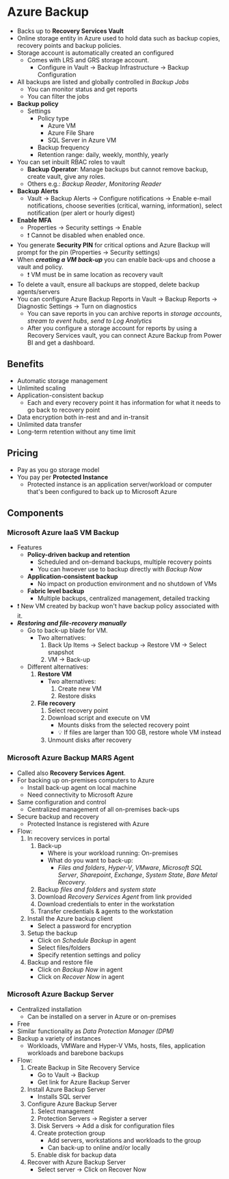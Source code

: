 # Azure Backup

- Backs up to **Recovery Services Vault**
- Online storage entity in Azure used to hold data such as backup copies, recovery points and backup policies.
- Storage account is automatically created an configured
  - Comes with LRS and GRS storage account.
    - Configure in Vault -> Backup Infrastructure -> Backup Configuration
- All backups are listed and globally controlled in *Backup Jobs*
  - You can monitor status and get reports
  - You can filter the jobs
- **Backup policy**
  - Settings
    - Policy type
      - Azure VM
      - Azure File Share
      - SQL Server in Azure VM
    - Backup frequency
    - Retention range: daily, weekly, monthly, yearly
- You can set inbuilt RBAC roles to vault
  - **Backup Operator**: Manage backups but cannot remove backup, create vault, give any roles.
  - Others e.g.: *Backup Reader*, *Monitoring Reader*
- **Backup Alerts**
  - Vault -> Backup Alerts -> Configure notifications -> Enable e-mail notifications, choose severities (critical, warning, information), select notification (per alert or hourly digest)
- **Enable MFA**
  - Properties -> Security settings -> Enable
  - ❗ Cannot be disabled when enabled once.
- You generate **Security PIN** for critical options and Azure Backup will prompt for the pin (Properties -> Security settings)
- When ***creating a VM back-up*** you can enable back-ups and choose a vault and policy.
  - ❗ VM must be in same location as recovery vault
- To delete a vault, ensure all backups are stopped, delete backup agents/servers
- You can configure Azure Backup Reports in Vault -> Backup Reports -> Diagnostic Settings -> Turn on diagnostics
  - You can save reports in you can archive reports in *storage accounts*, *stream to event hubs*, *send to Log Analytics*
  - After you configure a storage account for reports by using a Recovery Services vault, you can connect Azure Backup from Power BI and get a dashboard.

## Benefits

- Automatic storage management
- Unlimited scaling
- Application-consistent backup
  - Each and every recovery point it has information for what it needs to go back to recovery point
- Data encryption both in-rest and and in-transit
- Unlimited data transfer
- Long-term retention without any time limit

## Pricing

- Pay as you go storage model
- You pay per **Protected Instance**
  - Protected instance is an application server/workload or computer that's been configured to back up to Microsoft Azure

## Components

### Microsoft Azure IaaS VM Backup

- Features
  - **Policy-driven backup and retention**
    - Scheduled and on-demand backups, multiple recovery points
    - You can hwoever use to backup directly with *Backup Now*
  - **Application-consistent backup**
    - No impact on production environment and no shutdown of VMs
  - **Fabric level backup**
    - Multiple backups, centralized management, detailed tracking
- ❗ New VM created by backup won't have backup policy associated with it.
- ***Restoring and file-recovery manually***
  - Go to back-up blade for VM.
    - Two alternatives:
      1. Back Up Items -> Select backup -> Restore VM -> Select snapshot
      2. VM -> Back-up
  - Different alternatives:
    1. **Restore VM**
       - Two alternatives:
         1. Create new VM
         2. Restore disks
    2. **File recovery**
       1. Select recovery point
       2. Download script and execute on VM
          - Mounts disks from the selected recovery point
          - 💡 If files are larger than 100 GB, restore whole VM instead
       3. Unmount disks after recovery

### Microsoft Azure Backup MARS Agent

- Called also **Recovery Services Agent**.
- For backing up on-premises computers to Azure
  - Install back-up agent on local machine
  - Need connectivity to Microsoft Azure
- Same configuration and control
  - Centralized management of all on-premises back-ups
- Secure backup and recovery
  - Protected Instance is registered with Azure
- Flow:
  1. In recovery services in portal
     1. Back-up
        - Where is your workload running: On-premises
        - What do you want to back-up:
          - *Files and folders*, *Hyper-V*, *VMware*, *Microsoft SQL Server*, *Sharepoint*, *Exchange*, *System State*, *Bare Metal Recovery*.
     2. Backup *files and folders* and *system state*
     3. Download *Recovery Services Agent* from link provided
     4. Download credentials to enter in the workstation
     5. Transfer credentials & agents to the workstation
  2. Install the Azure backup client
     - Select a password for encryption
  3. Setup the backup
     - Click on *Schedule Backup* in agent
     - Select files/folders
     - Specify retention settings and policy
  4. Backup and restore file
     - Click on *Backup Now* in agent
     - Click on *Recover Now* in agent

### Microsoft Azure Backup Server

- Centralized installation
  - Can be installed on a server in Azure or on-premises
- Free
- Similar functionality as *Data Protection Manager (DPM)*
- Backup a variety of instances
  - Workloads, VMWare and Hyper-V VMs, hosts, files, application workloads and barebone backups
- Flow:
  1. Create Backup in Site Recovery Service
     - Go to Vault -> Backup
     - Get link for Azure Backup Server
  2. Install Azure Backup Server
     - Installs SQL server
  3. Configure Azure Backup Server
     1. Select management
     2. Protection Servers -> Register a server
     3. Disk Servers -> Add a disk for configuration files
     4. Create protection group
        - Add servers, workstations and workloads to the group
        - Can back-up to online and/or locally
     5. Enable disk for backup data
  4. Recover with Azure Backup Server
     - Select server -> Click on Recover Now
